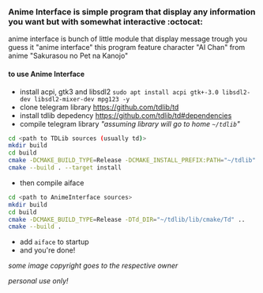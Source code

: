 ### Anime Interface is simple program that display any information you want but with somewhat interactive :octocat:
anime interface is bunch of little module that display message trough you guess it "anime interface" this program feature character "AI Chan" from anime "Sakurasou no Pet na Kanojo"

#### to use Anime Interface
* install acpi, gtk3 and libsdl2 `sudo apt install acpi gtk+-3.0 libsdl2-dev libsdl2-mixer-dev mpg123 -y`
* clone telegram library <https://github.com/tdlib/td>
* install tdlib depedency <https://github.com/tdlib/td#dependencies>
* compile telegram library _"assuming library will go to home `~/tdlib`"_
```bash
cd <path to TDLib sources (usually td)>
mkdir build
cd build
cmake -DCMAKE_BUILD_TYPE=Release -DCMAKE_INSTALL_PREFIX:PATH="~/tdlib" ..
cmake --build . --target install
```
* then compile aiface
```bash
cd <path to AnimeInterface sources>
mkdir build
cd build
cmake -DCMAKE_BUILD_TYPE=Release -DTd_DIR="~/tdlib/lib/cmake/Td" ..
cmake --build .
```
* add `aiface` to startup
* and you're done!

_some image copyright goes to the respective owner_

_personal use only!_
